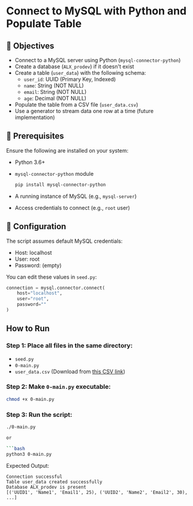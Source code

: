 # Connect to MySQL with Python and Populate Table

## 🎯 Objectives

* Connect to a MySQL server using Python (`mysql-connector-python`)
* Create a database (`ALX_prodev`) if it doesn't exist
* Create a table (`user_data`) with the following schema:
    * `user_id`: UUID (Primary Key, Indexed)
    * `name`: String (NOT NULL)
    * `email`: String (NOT NULL)
    * `age`: Decimal (NOT NULL)
* Populate the table from a CSV file (`user_data.csv`)
* Use a generator to stream data one row at a time (future implementation)

## 🧰 Prerequisites

Ensure the following are installed on your system:

* Python 3.6+
* `mysql-connector-python` module

    ```bash
    pip install mysql-connector-python
    ```
* A running instance of MySQL (e.g., `mysql-server`)
* Access credentials to connect (e.g., `root` user)

## 🔐 Configuration

The script assumes default MySQL credentials:

* Host: localhost
* User: root
* Password: (empty)

You can edit these values in `seed.py`:

```python
connection = mysql.connector.connect(
    host="localhost",
    user="root",
    password=""
)
```
## How to Run

### Step 1: Place all files in the same directory:

- `seed.py`
- `0-main.py`
- `user_data.csv` (Download from [this CSV link](user_data.csv))

### Step 2: Make `0-main.py` executable:

```bash
chmod +x 0-main.py
```

### Step 3: Run the script:

```bash
./0-main.py

or

```bash
python3 0-main.py
```

Expected Output:

```plaintext
Connection successful
Table user_data created successfully
Database ALX_prodev is present
[('UUID1', 'Name1', 'Email1', 25), ('UUID2', 'Name2', 'Email2', 30), ...]
```
